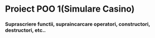 # Proiect POO 1(Simulare Casino)
### Suprascriere functii, supraincarcare operatori, constructori, destructori, etc..
